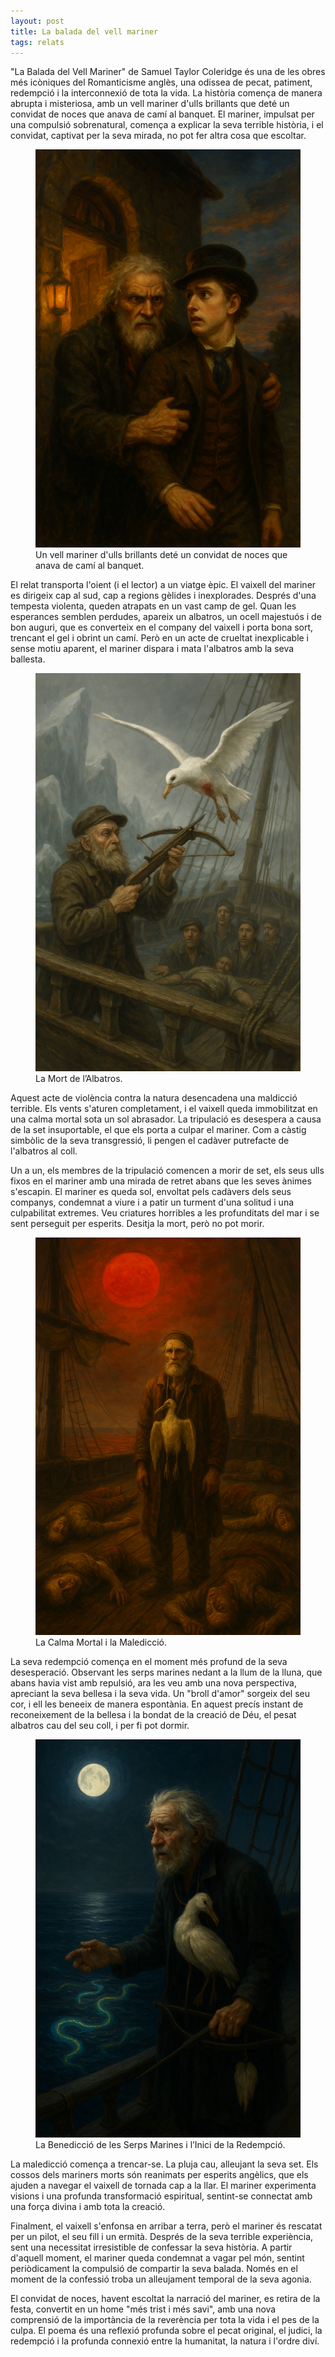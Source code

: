 ```yaml
---           
layout: post
title: La balada del vell mariner
tags: relats
---
```

"La Balada del Vell Mariner" de Samuel Taylor Coleridge és una de les obres més icòniques del Romanticisme anglès, una odissea de pecat, patiment, redempció i la interconnexió de tota la vida. La història comença de manera abrupta i misteriosa, amb un vell mariner d'ulls brillants que deté un convidat de noces que anava de camí al banquet. El mariner, impulsat per una compulsió sobrenatural, comença a explicar la seva terrible història, i el convidat, captivat per la seva mirada, no pot fer altra cosa que escoltar.

<figure>
  <img src="/images/vell2.png" alt="Un vell mariner d'ulls brillants deté un convidat de noces que anava de camí al banquet">
  
  <figcaption>Un vell mariner d'ulls brillants deté un convidat de noces que anava de camí al banquet.</figcaption>
</figure>


El relat transporta l'oient (i el lector) a un viatge èpic. El vaixell del mariner es dirigeix cap al sud, cap a regions gèlides i inexplorades. Després d'una tempesta violenta, queden atrapats en un vast camp de gel. Quan les esperances semblen perdudes, apareix un albatros, un ocell majestuós i de bon auguri, que es converteix en el company del vaixell i porta bona sort, trencant el gel i obrint un camí. Però en un acte de crueltat inexplicable i sense motiu aparent, el mariner dispara i mata l'albatros amb la seva ballesta.


<figure>
  <img src="/images/ballesta.png" alt="La Mort de l’Albatros">
  
  <figcaption>La Mort de l’Albatros.</figcaption>
</figure>


Aquest acte de violència contra la natura desencadena una maldicció terrible. Els vents s'aturen completament, i el vaixell queda immobilitzat en una calma mortal sota un sol abrasador. La tripulació es desespera a causa de la set insuportable, el que els porta a culpar el mariner. Com a càstig simbòlic de la seva transgressió, li pengen el cadàver putrefacte de l'albatros al coll.

Un a un, els membres de la tripulació comencen a morir de set, els seus ulls fixos en el mariner amb una mirada de retret abans que les seves ànimes s'escapin. El mariner es queda sol, envoltat pels cadàvers dels seus companys, condemnat a viure i a patir un turment d'una solitud i una culpabilitat extremes. Veu criatures horribles a les profunditats del mar i se sent perseguit per esperits. Desitja la mort, però no pot morir.


<figure>
  <img src="/images/malediccio.png" alt="La Mort de l’Albatros">
  
  <figcaption>La Calma Mortal i la Maledicció.</figcaption>
</figure>


La seva redempció comença en el moment més profund de la seva desesperació. Observant les serps marines nedant a la llum de la lluna, que abans havia vist amb repulsió, ara les veu amb una nova perspectiva, apreciant la seva bellesa i la seva vida. Un "broll d'amor" sorgeix del seu cor, i ell les beneeix de manera espontània. En aquest precís instant de reconeixement de la bellesa i la bondat de la creació de Déu, el pesat albatros cau del seu coll, i per fi pot dormir.


<figure>
  <img src="/images/serps-marines.png" alt="La Benedicció de les Serps Marines i l’Inici de la Redempció">
  
  <figcaption>La Benedicció de les Serps Marines i l’Inici de la Redempció.</figcaption>
</figure>

La maledicció comença a trencar-se. La pluja cau, alleujant la seva set. Els cossos dels mariners morts són reanimats per esperits angèlics, que els ajuden a navegar el vaixell de tornada cap a la llar. El mariner experimenta visions i una profunda transformació espiritual, sentint-se connectat amb una força divina i amb tota la creació.

Finalment, el vaixell s'enfonsa en arribar a terra, però el mariner és rescatat per un pilot, el seu fill i un ermità. Després de la seva terrible experiència, sent una necessitat irresistible de confessar la seva història. A partir d'aquell moment, el mariner queda condemnat a vagar pel món, sentint periòdicament la compulsió de compartir la seva balada. Només en el moment de la confessió troba un alleujament temporal de la seva agonia.

El convidat de noces, havent escoltat la narració del mariner, es retira de la festa, convertit en un home "més trist i més savi", amb una nova comprensió de la importància de la reverència per tota la vida i el pes de la culpa. El poema és una reflexió profunda sobre el pecat original, el judici, la redempció i la profunda connexió entre la humanitat, la natura i l'ordre diví.
